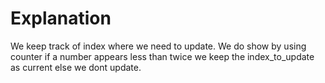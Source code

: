 # Explanation

We keep track of index where we need to update. We do show by using counter if a number appears less than twice we keep the index_to_update as current else we dont update.




